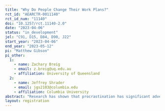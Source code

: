 ```yaml
---
title: "Why Do People Change Their Work Plans?"
rct_id: "AEARCTR-0011140"
rct_id_num: "11140"
doi: "10.1257/rct.11140-2.0"
date: "2023-04-06"
status: "in_development"
jel: "C91, D15, D84, D90, J22"
start_year: "2023-04-06"
end_year: "2023-05-12"
pi: "Matthew Gibson"
pi_other:
  1:
    - name: Zachary Breig
    - email: z.breig@uq.edu.au
    - affiliation: University of Queensland
  2:
    - name: Jeffrey Shrader
    - email: jgs2103@columbia.edu
    - affiliation: Columbia University
abstract: "Research has shown that procrastination has significant adverse effects on individuals, including lower savings and poorer health. Procrastination is typically modeled as resulting from present bias. We study an alternative model of procrastination: excessively optimistic beliefs about future demands on an individual's time. The two models can be distinguished by how individuals respond to information on their past choices. We propose two complementary experiments to test the predictions of the models. If the experimental results refute the hypothesis that present bias is the sole source of dynamic inconsistency, this will have important implications for the large literature on present-biased discounting behavior. Moreover, it will have important practical implications. The findings will offer an explanation, for example, for low takeup of commitment and suggest that personalized information on past choices could instead be an important tool for mitigating procrastination."
layout: registration
---
```


